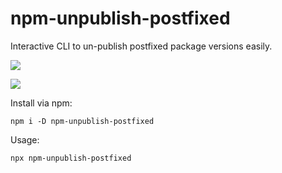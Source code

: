 # npm-unpublish-postfixed
Interactive CLI to un-publish postfixed package versions easily.

![](https://downloader.disk.yandex.ru/preview/1b772f2b645677a7daa28f3f5ab875b443b3b79102f53839b05b51f38891ebb5/610d938e/qs4yu8UsD0ZOGnx2eSrAi0Wpf5szOcURVDj7EFb4eArB4hQQzBEq8enqKw6gUDJ3Xa7r_8UWSe3ZS-sKfGIEyw%3D%3D?uid=0&filename=2021-08-06_22-51-47.png&disposition=inline&hash=&limit=0&content_type=image%2Fpng&owner_uid=0&tknv=v2&size=2048x2048)

![](https://downloader.disk.yandex.ru/preview/1e9326fbd6a79e9d353865b2ec979b45547fccfc40654a51112cdd3839c6d3b0/610d93eb/K7m7sLpFFFVADeYWaZm5vm_LCTnt7mEUjYwiubWT6rwfVkzIgdmPUnwT30UZCFlyumcaPdyoqJdcYqJFEgaZ_Q%3D%3D?uid=0&filename=2021-08-06_22-52-14.png&disposition=inline&hash=&limit=0&content_type=image%2Fpng&owner_uid=0&tknv=v2&size=2048x2048)


Install via npm:

    npm i -D npm-unpublish-postfixed

Usage:

    npx npm-unpublish-postfixed
